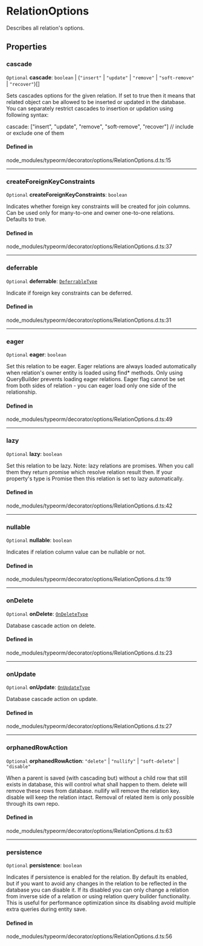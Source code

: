 # RelationOptions

Describes all relation's options.

## Properties

### cascade

 `Optional` **cascade**: `boolean` \| (``"insert"`` \| ``"update"`` \| ``"remove"`` \| ``"soft-remove"`` \| ``"recover"``)[]

Sets cascades options for the given relation.
If set to true then it means that related object can be allowed to be inserted or updated in the database.
You can separately restrict cascades to insertion or updation using following syntax:

cascade: ["insert", "update", "remove", "soft-remove", "recover"] // include or exclude one of them

#### Defined in

node_modules/typeorm/decorator/options/RelationOptions.d.ts:15

___

### createForeignKeyConstraints

 `Optional` **createForeignKeyConstraints**: `boolean`

Indicates whether foreign key constraints will be created for join columns.
Can be used only for many-to-one and owner one-to-one relations.
Defaults to true.

#### Defined in

node_modules/typeorm/decorator/options/RelationOptions.d.ts:37

___

### deferrable

 `Optional` **deferrable**: [`DeferrableType`](../types/DeferrableType.md)

Indicate if foreign key constraints can be deferred.

#### Defined in

node_modules/typeorm/decorator/options/RelationOptions.d.ts:31

___

### eager

 `Optional` **eager**: `boolean`

Set this relation to be eager.
Eager relations are always loaded automatically when relation's owner entity is loaded using find* methods.
Only using QueryBuilder prevents loading eager relations.
Eager flag cannot be set from both sides of relation - you can eager load only one side of the relationship.

#### Defined in

node_modules/typeorm/decorator/options/RelationOptions.d.ts:49

___

### lazy

 `Optional` **lazy**: `boolean`

Set this relation to be lazy. Note: lazy relations are promises. When you call them they return promise
which resolve relation result then. If your property's type is Promise then this relation is set to lazy automatically.

#### Defined in

node_modules/typeorm/decorator/options/RelationOptions.d.ts:42

___

### nullable

 `Optional` **nullable**: `boolean`

Indicates if relation column value can be nullable or not.

#### Defined in

node_modules/typeorm/decorator/options/RelationOptions.d.ts:19

___

### onDelete

 `Optional` **onDelete**: [`OnDeleteType`](../types/OnDeleteType.md)

Database cascade action on delete.

#### Defined in

node_modules/typeorm/decorator/options/RelationOptions.d.ts:23

___

### onUpdate

 `Optional` **onUpdate**: [`OnUpdateType`](../types/OnUpdateType.md)

Database cascade action on update.

#### Defined in

node_modules/typeorm/decorator/options/RelationOptions.d.ts:27

___

### orphanedRowAction

 `Optional` **orphanedRowAction**: ``"delete"`` \| ``"nullify"`` \| ``"soft-delete"`` \| ``"disable"``

When a parent is saved (with cascading but) without a child row that still exists in database, this will control what shall happen to them.
delete will remove these rows from database.
nullify will remove the relation key.
disable will keep the relation intact. Removal of related item is only possible through its own repo.

#### Defined in

node_modules/typeorm/decorator/options/RelationOptions.d.ts:63

___

### persistence

 `Optional` **persistence**: `boolean`

Indicates if persistence is enabled for the relation.
By default its enabled, but if you want to avoid any changes in the relation to be reflected in the database you can disable it.
If its disabled you can only change a relation from inverse side of a relation or using relation query builder functionality.
This is useful for performance optimization since its disabling avoid multiple extra queries during entity save.

#### Defined in

node_modules/typeorm/decorator/options/RelationOptions.d.ts:56
